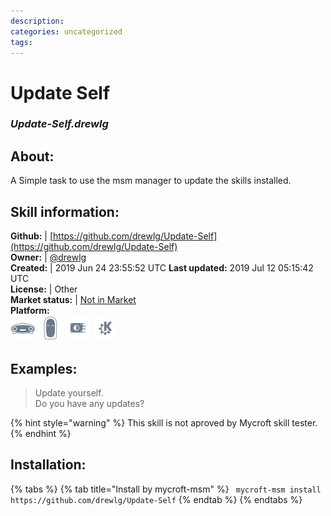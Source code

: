 ```yaml
--- 
description: 
categories: uncategorized   
tags:   
---
```


# Update Self  
### _Update-Self.drewlg_  
## About:  
A Simple task to use the msm manager to update the skills installed.

## Skill information:  
**Github:** | [https://github.com/drewlg/Update-Self](https://github.com/drewlg/Update-Self)  
**Owner:** | [@drewlg](https://github.com/drewlg)  
**Created:** | 2019 Jun 24 23:55:52 UTC  **Last updated:** 2019 Jul 12 05:15:42 UTC  
**License:** | Other  
**Market status:** | [Not in Market](https://market.mycroft.ai/skill/)  
**Platform:**  
 ![](../.gitbook/assets/mark-1-icon.png)  ![](../.gitbook/assets/mark-2-icon.png)  ![](../.gitbook/assets/picroft-icon.png)  ![](../.gitbook/assets/kde.png)   
## Examples:  
> Update yourself.  
> Do you have any updates?  
  
{% hint style="warning" %}
This skill is not aproved by Mycroft skill tester.
{% endhint %}
    
## Installation:  
{% tabs %}
{% tab title="Install by mycroft-msm" %}
``` mycroft-msm install https://github.com/drewlg/Update-Self```
{% endtab %}
  {% endtabs %}
  